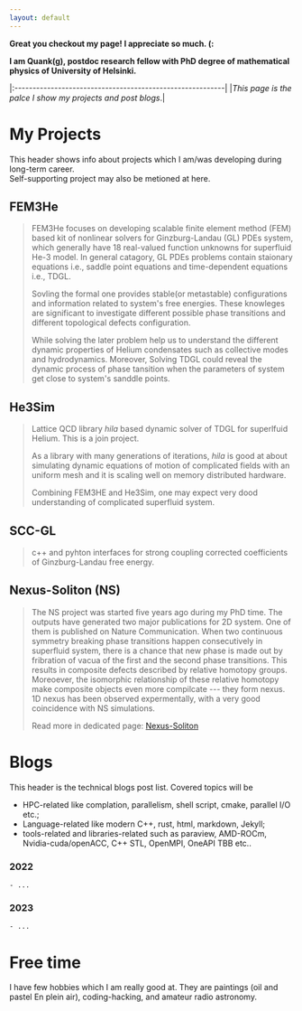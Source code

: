 ```yaml
---
layout: default
---
```


**Great you checkout my page! I appreciate so much. (:**

**I am Quank(g), postdoc research fellow with PhD degree of mathematical physics of University of Helsinki.**
<br/>

|:----------------------------------------------------------|
|_This page is the palce I show my projects and post blogs_.|

# My Projects

This header shows info about projects which I am/was developing during long-term career.
<br/>
Self-supporting project may also be metioned at here.

## FEM3He

> FEM3He focuses on developing scalable finite element method (FEM) based kit of nonlinear solvers for Ginzburg-Landau (GL) PDEs system, which generally have 18 real-valued function unknowns for superfluid He-3
> model. In general catagory, GL PDEs problems contain staionary equations i.e., saddle point equations and time-dependent equations i.e., TDGL. 
>
> Sovling the formal one provides stable(or metastable) configurations and information related to system's free energies. These knowleges are significant to investigate different possible phase transitions and different topological defects configuration.
>
> While solving the later problem help us to understand the different dynamic properties of Helium condensates such as collective modes and hydrodynamics. Moreover, Solving TDGL could reveal the dynamic process of phase tansition when the parameters of system get close to system's sanddle points.

## He3Sim

> Lattice QCD library _hila_ based dynamic solver of TDGL for superlfuid Helium. This is a join project.
>
> As a library with many generations of iterations, _hila_ is good at about simulating dynamic equations of motion of complicated fields with an uniform mesh and it is scaling well on memory distributed hardware.
>
> Combining FEM3HE and He3Sim, one may expect very dood understanding of complicated superfluid system.

## SCC-GL

> c++ and pyhton interfaces for strong coupling corrected coefficients of Ginzburg-Landau free energy. 

## Nexus-Soliton (NS)

> The NS project was started five years ago during my PhD time. The outputs have generated two major publications for 2D system. One of them is published on Nature Communication.
> When two continuous symmetry breaking phase transitions happen consecutively in superfluid system, there is a chance that new phase is made out by fribration of vacua of the first and the second phase transitions.
> This results in composite defects described by relative homotopy groups. Moreoever, the isomorphic relationship of these relative homotopy make composite objects even more compilcate --- they form nexus.
> 1D nexus has been observed expermentally, with a very good coincidence with NS simulations.
>
> Read more in dedicated page: [Nexus-Soliton](./nexus_soliton.html)

# Blogs

This header is the technical blogs post list. Covered topics will be
* HPC-related like complation, parallelism, shell script, cmake, parallel I/O etc.;
* Language-related like modern C++, rust, html, markdown, Jekyll;
* tools-related and libraries-related such as paraview, AMD-ROCm, Nvidia-cuda/openACC, C++ STL, OpenMPI, OneAPI TBB etc..

### 2022
    - ...
    
### 2023
    - ...

# Free time

I have few hobbies which I am really good at. They are paintings (oil and pastel En plein air), coding-hacking, and amateur radio astronomy.
